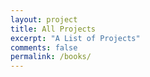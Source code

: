 ```yaml
---
layout: project
title: All Projects
excerpt: "A List of Projects"
comments: false
permalink: /books/
---
```

